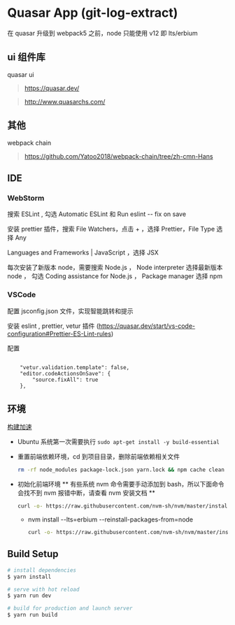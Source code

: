 # Quasar App (git-log-extract)

在 quasar 升级到 webpack5 之前，node 只能使用 v12 即 lts/erbium

## ui 组件库

quasar ui

> https://quasar.dev/

> http://www.quasarchs.com/

## 其他

webpack chain

> https://github.com/Yatoo2018/webpack-chain/tree/zh-cmn-Hans

## IDE

### WebStorm

搜索 ESLint , 勾选 Automatic ESLint 和 Run eslint -- fix on save

安装 prettier 插件，搜索 File Watchers，点击 + ，选择 Prettier，File Type 选择 Any

Languages and Frameworks | JavaScript ，选择 JSX

每次安装了新版本 node，需要搜索 Node.js ， Node interpreter 选择最新版本 node ， 勾选 Coding assistance for Node.js ， Package manager 选择 npm

### VSCode

配置 jsconfig.json 文件，实现智能跳转和提示

安装 eslint , prettier, vetur 插件 (https://quasar.dev/start/vs-code-configuration#Prettier-ES-Lint-rules)

配置

```

    "vetur.validation.template": false,
    "editor.codeActionsOnSave": {
        "source.fixAll": true
    },

```

## 环境

[构建加速](https://help.aliyun.com/document_detail/202442.html)

- Ubuntu 系统第一次需要执行 `sudo apt-get install -y build-essential`

- 重置前端依赖环境，cd 到项目目录，删除前端依赖相关文件

  ```bash
  rm -rf node_modules package-lock.json yarn.lock && npm cache clean --force
  ```

- 初始化前端环境 ** 有些系统 nvm 命令需要手动添加到 bash，所以下面命令会找不到 nvm 报错中断，请查看 nvm 安装文档 **
  ```bash
  curl -o- https://raw.githubusercontent.com/nvm-sh/nvm/master/install.sh | bash && export NVM_NODEJS_ORG_MIRROR=https://npm.taobao.org/mirrors/node && nvm install --lts=erbium && nvm use --lts=erbium && npm i -g yarn npm pm2 @vue/cli @quasar/cli
  ```
    - nvm install --lts=erbium --reinstall-packages-from=node
      ```bash
      curl -o- https://raw.githubusercontent.com/nvm-sh/nvm/master/install.sh | bash && export NVM_NODEJS_ORG_MIRROR=https://npm.taobao.org/mirrors/node && nvm install --lts=erbium --reinstall-packages-from=node && nvm use --lts=erbium && npm i -g yarn npm pm2 @vue/cli @quasar/cli
      ```

## Build Setup

```bash
# install dependencies
$ yarn install

# serve with hot reload
$ yarn run dev

# build for production and launch server
$ yarn run build

```
